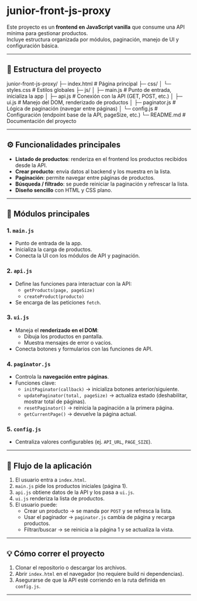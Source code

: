 # junior-front-js-proxy

Este proyecto es un **frontend en JavaScript vanilla** que consume una API mínima para gestionar productos.  
Incluye estructura organizada por módulos, paginación, manejo de UI y configuración básica.

---

## 📂 Estructura del proyecto

junior-front-js-proxy/
├─ index.html # Página principal
├─ css/
│ └─ styles.css # Estilos globales
├─ js/
│ ├─ main.js # Punto de entrada, inicializa la app
│ ├─ api.js # Conexión con la API (GET, POST, etc.)
│ ├─ ui.js # Manejo del DOM, renderizado de productos
│ ├─ paginator.js # Lógica de paginación (navegar entre páginas)
│ └─ config.js # Configuración (endpoint base de la API, pageSize, etc.)
└─ README.md # Documentación del proyecto

---

## ⚙️ Funcionalidades principales

- **Listado de productos**: renderiza en el frontend los productos recibidos desde la API.
- **Crear producto**: envía datos al backend y los muestra en la lista.
- **Paginación**: permite navegar entre páginas de productos.
- **Búsqueda / filtrado**: se puede reiniciar la paginación y refrescar la lista.
- **Diseño sencillo** con HTML y CSS plano.

---

## 🧩 Módulos principales

### 1. `main.js`
- Punto de entrada de la app.
- Inicializa la carga de productos.
- Conecta la UI con los módulos de API y paginación.

### 2. `api.js`
- Define las funciones para interactuar con la API:
  - `getProducts(page, pageSize)`
  - `createProduct(producto)`
- Se encarga de las peticiones `fetch`.

### 3. `ui.js`
- Maneja el **renderizado en el DOM**:
  - Dibuja los productos en pantalla.
  - Muestra mensajes de error o vacíos.
- Conecta botones y formularios con las funciones de API.

### 4. `paginator.js`
- Controla la **navegación entre páginas**.
- Funciones clave:
  - `initPaginator(callback)` → inicializa botones anterior/siguiente.
  - `updatePaginator(total, pageSize)` → actualiza estado (deshabilitar, mostrar total de páginas).
  - `resetPaginator()` → reinicia la paginación a la primera página.
  - `getCurrentPage()` → devuelve la página actual.

### 5. `config.js`
- Centraliza valores configurables (ej. `API_URL`, `PAGE_SIZE`).

---

## 🚀 Flujo de la aplicación

1. El usuario entra a `index.html`.
2. `main.js` pide los productos iniciales (página 1).
3. `api.js` obtiene datos de la API y los pasa a `ui.js`.
4. `ui.js` renderiza la lista de productos.
5. El usuario puede:
   - Crear un producto → se manda por `POST` y se refresca la lista.
   - Usar el paginador → `paginator.js` cambia de página y recarga productos.
   - Filtrar/buscar → se reinicia a la página 1 y se actualiza la vista.

---

## 💡 Cómo correr el proyecto

1. Clonar el repositorio o descargar los archivos.
2. Abrir `index.html` en el navegador (no requiere build ni dependencias).
3. Asegurarse de que la API esté corriendo en la ruta definida en `config.js`.

---